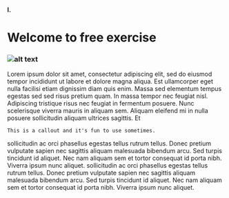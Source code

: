 #### I.
# Welcome to free exercise




### ![alt text](https://d2w9rnfcy7mm78.cloudfront.net/11859007/original_d5a2f1e96422eb5ccd9e8c9a7e15c59b.jpg?1620277753?bc=0)

Lorem ipsum dolor sit amet, consectetur adipiscing elit, sed do eiusmod tempor incididunt ut labore et dolore magna aliqua. Est ullamcorper eget nulla facilisi etiam dignissim diam quis enim. Massa sed elementum tempus egestas sed sed risus pretium quam. In massa tempor nec feugiat nisl. Adipiscing tristique risus nec feugiat in fermentum posuere. Nunc scelerisque viverra mauris in aliquam sem. Aliquam eleifend mi in nulla posuere sollicitudin aliquam ultrices sagittis. Et 

	
	This is a callout and it's fun to use sometimes.


sollicitudin ac orci phasellus egestas tellus rutrum tellus. Donec pretium vulputate sapien nec sagittis aliquam malesuada bibendum arcu. Sed turpis tincidunt id aliquet. Nec nam aliquam sem et tortor consequat id porta nibh. Viverra ipsum nunc aliquet. sollicitudin ac orci phasellus egestas tellus rutrum tellus. Donec pretium vulputate sapien nec sagittis aliquam malesuada bibendum arcu. Sed turpis tincidunt id aliquet. Nec nam aliquam sem et tortor consequat id porta nibh. Viverra ipsum nunc aliquet.
